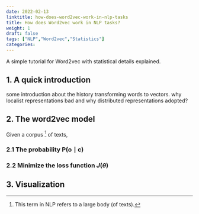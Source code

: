 ```yaml
---
date: 2022-02-13
linktitle: how-does-word2vec-work-in-nlp-tasks 
title: How does Word2vec work in NLP tasks? 
weight: 1
draft: false
tags: ["NLP","Word2vec","Statistics"]
categories:
---
```


A simple tutorial for Word2vec with statistical details explained. 

<!--more-->

<!-- 
# A quick introduction!

# What are word vectors representations!
 -->

## 1. A quick introduction 

some introduction about the history transforming words to vectors. why localist representations bad and why distributed representations adopted?


## 2. The word2vec model

Given a corpus [^1] of texts, 

[^1]: This term in NLP refers to a large body (of texts). 

### 2.1 The probability $\mbox{P}(\mbox{o} \mid \mbox{c})$ 

### 2.2 Minimize the loss function $J(\theta)$

## 3. Visualization